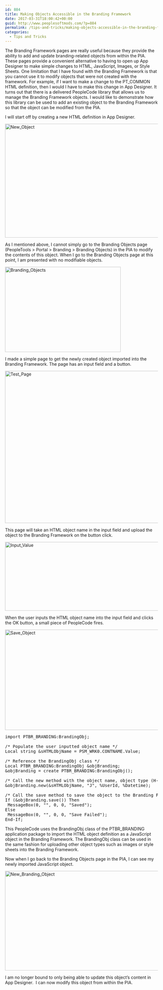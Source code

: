 ```yaml
---
id: 884
title: Making Objects Accessible in the Branding Framework
date: 2017-03-31T18:00:42+00:00
guid: http://www.peoplesoftmods.com/?p=884
permalink: /tips-and-tricks/making-objects-accessible-in-the-branding-framework/
categories:
  - Tips and Tricks
---
```

The Branding Framework pages are really useful because they provide the ability to add and update branding-related objects from within the PIA. These pages provide a convenient alternative to having to open up App Designer to make simple changes to HTML, JavaScript, Images, or Style Sheets. One limitation that I have found with the Branding Framework is that you cannot use it to modify objects that were not created with the framework. For example, if I want to make a change to the PT_COMMON HTML definition, then I would I have to make this change in App Designer. It turns out that there is a delivered PeopleCode library that allows us to manage the Branding Framework objects. I would like to demonstrate how this library can be used to add an existing object to the Branding Framework so that the object can be modified from the PIA.

<!--more-->

I will start off by creating a new HTML definition in App Designer.

[<img class="alignnone size-full wp-image-885" src="http://www.peoplesoftmods.com/wp-content/uploads/2017/03/New_Object.png" alt="New_Object" width="621" height="374" srcset="http://www.peoplesoftmods.com/wp-content/uploads/2017/03/New_Object.png 621w, http://www.peoplesoftmods.com/wp-content/uploads/2017/03/New_Object-300x181.png 300w" sizes="(max-width: 621px) 100vw, 621px" />](http://www.peoplesoftmods.com/wp-content/uploads/2017/03/New_Object.png)

As I mentioned above, I cannot simply go to the Branding Objects page (PeopleTools > Portal > Branding > Branding Objects) in the PIA to modify the contents of this object. When I go to the Branding Objects page at this point, I am presented with no modifiable objects.

[<img class="alignnone size-full wp-image-886" src="http://www.peoplesoftmods.com/wp-content/uploads/2017/03/Branding_Objects.png" alt="Branding_Objects" width="381" height="280" srcset="http://www.peoplesoftmods.com/wp-content/uploads/2017/03/Branding_Objects.png 381w, http://www.peoplesoftmods.com/wp-content/uploads/2017/03/Branding_Objects-300x220.png 300w" sizes="(max-width: 381px) 100vw, 381px" />](http://www.peoplesoftmods.com/wp-content/uploads/2017/03/Branding_Objects.png)

I made a simple page to get the newly created object imported into the Branding Framework. The page has an input field and a button.

[<img class="alignnone size-full wp-image-887" src="http://www.peoplesoftmods.com/wp-content/uploads/2017/03/Test_Page.png" alt="Test_Page" width="703" height="500" srcset="http://www.peoplesoftmods.com/wp-content/uploads/2017/03/Test_Page.png 703w, http://www.peoplesoftmods.com/wp-content/uploads/2017/03/Test_Page-300x213.png 300w, http://www.peoplesoftmods.com/wp-content/uploads/2017/03/Test_Page-534x380.png 534w" sizes="(max-width: 703px) 100vw, 703px" />](http://www.peoplesoftmods.com/wp-content/uploads/2017/03/Test_Page.png)

This page will take an HTML object name in the input field and upload the object to the Branding Framework on the button click.

[<img class="alignnone size-full wp-image-888" src="http://www.peoplesoftmods.com/wp-content/uploads/2017/03/Input_Value.png" alt="Input_Value" width="598" height="226" srcset="http://www.peoplesoftmods.com/wp-content/uploads/2017/03/Input_Value.png 598w, http://www.peoplesoftmods.com/wp-content/uploads/2017/03/Input_Value-300x113.png 300w" sizes="(max-width: 598px) 100vw, 598px" />](http://www.peoplesoftmods.com/wp-content/uploads/2017/03/Input_Value.png)

When the user inputs the HTML object name into the input field and clicks the OK button, a small piece of PeopleCode fires.

[<img class="alignnone size-full wp-image-889" src="http://www.peoplesoftmods.com/wp-content/uploads/2017/03/Save_Object.png" alt="Save_Object" width="873" height="330" srcset="http://www.peoplesoftmods.com/wp-content/uploads/2017/03/Save_Object.png 873w, http://www.peoplesoftmods.com/wp-content/uploads/2017/03/Save_Object-300x113.png 300w, http://www.peoplesoftmods.com/wp-content/uploads/2017/03/Save_Object-768x290.png 768w" sizes="(max-width: 873px) 100vw, 873px" />](http://www.peoplesoftmods.com/wp-content/uploads/2017/03/Save_Object.png)

<pre>import PTBR_BRANDING:BrandingObj;

/* Populate the user inputted object name */
Local string &sHTMLObjName = PSM_WRK0.CONTNAME.Value;

/* Reference the BrandingObj class */
Local PTBR_BRANDING:BrandingObj &objBranding;
&objBranding = create PTBR_BRANDING:BrandingObj();

/* Call the new method with the object name, object type (H-HTML,I-Image,J-JavaScript,S-Style), user ID, and date */
&objBranding.new(&sHTMLObjName, "J", %UserId, %Datetime);

/* Call the save method to save the object to the Branding Framework */
If (&objBranding.save()) Then
 MessageBox(0, "", 0, 0, "Saved");
Else
 MessageBox(0, "", 0, 0, "Save Failed");
End-If;</pre>

This PeopleCode uses the BrandingObj class of the PTBR_BRANDING application package to import the HTML object definition as a JavaScript object in the Branding Framework. The BrandingObj class can be used in the same fashion for uploading other object types such as images or style sheets into the Branding Framework.

Now when I go back to the Branding Objects page in the PIA, I can see my newly imported JavaScript object.

[<img class="alignnone size-full wp-image-890" src="http://www.peoplesoftmods.com/wp-content/uploads/2017/03/New_Branding_Object.png" alt="New_Branding_Object" width="752" height="327" srcset="http://www.peoplesoftmods.com/wp-content/uploads/2017/03/New_Branding_Object.png 752w, http://www.peoplesoftmods.com/wp-content/uploads/2017/03/New_Branding_Object-300x130.png 300w" sizes="(max-width: 752px) 100vw, 752px" />](http://www.peoplesoftmods.com/wp-content/uploads/2017/03/New_Branding_Object.png)

I am no longer bound to only being able to update this object’s content in App Designer.  I can now modify this object from within the PIA.